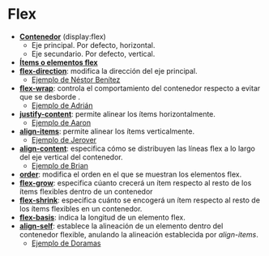 # Flex

* [**Contenedor**](https://www.w3schools.com/css/css3_flexbox_container.asp) (display:flex)
  * Eje principal. Por defecto, horizontal.
  * Eje secundario. Por defecto, vertical.
* [**Ítems o elementos flex**](https://www.w3schools.com/css/css3_flexbox_items.asp)
* [**flex-direction**](https://www.w3schools.com/cssref/css3_pr_flex-direction.php): modifica la dirección del eje principal.
  * [Ejemplo de Néstor Benítez](ejemplos/flex-direction_NestorBN.html)
* [**flex-wrap**](https://www.w3schools.com/cssref/css3_pr_flex-wrap.php): controla el comportamiento del contenedor respecto a evitar que se desborde .
  * [Ejemplo de Adrián](ejemplos/Flex-Wrap_Adrian.html)
* [**justify-content**](https://www.w3schools.com/cssref/css3_pr_justify-content.php): permite alinear los ítems horizontalmente.
  * [Ejemplo de Aaron](ejemplos/justify-content_Aaron.html)
* [**align-items**](https://www.w3schools.com/cssref/css3_pr_align-items.php): permite alinear los ítems verticalmente.
  * [Ejemplo de Jerover](ejemplos/align-items_jerover.html)
* [**align-content**](https://www.w3schools.com/cssref/css3_pr_align-content.php): especifica cómo se distribuyen las líneas flex a lo largo del eje vertical del contenedor.
    * [Ejemplo de Brian](ejemplos/align-content_brian.html)
* [**order**](https://www.w3schools.com/css/css3_flexbox_items.asp#order):  modifica el orden en el que se muestran los elementos flex.
* [**flex-grow**](https://www.w3schools.com/cssref/css3_pr_flex-grow.php): especifica cúanto crecerá un ítem respecto al resto de los ítems flexibles dentro de un contenedor
* [**flex-shrink**](https://www.w3schools.com/css/css3_flexbox_items.asp#flex-shrink): especifica cuánto se encogerá un ítem respecto al resto de los ítems flexibles en un contenedor.
* [**flex-basis**](https://www.w3schools.com/css/css3_flexbox_items.asp#flex-basis): indica la longitud de un elemento flex.
* [**align-self**](https://www.w3schools.com/css/css3_flexbox_items.asp#align-self): establece la alineación de un elemento dentro del contenedor flexible, anulando la alineación establecida por *align-items*.
  * [Ejemplo de Doramas](ejemplos/align-self_doramas.html)